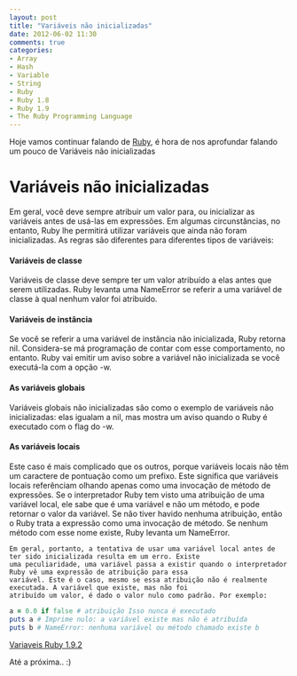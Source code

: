 ```yaml
---
layout: post
title: "Variáveis ​​não inicializadas"
date: 2012-06-02 11:30
comments: true
categories: 
- Array
- Hash
- Variable
- String
- Ruby
- Ruby 1.8
- Ruby 1.9
- The Ruby Programming Language
---
```


<p>Hoje vamos continuar falando de <a href="http://www.ruby-doc.org/core-1.9.2/">Ruby</a>, é hora de nos aprofundar falando um pouco de Variáveis ​​não inicializadas</p>

<h1>Variáveis ​​não inicializadas</h1>

Em geral, você deve sempre atribuir um valor para, ou inicializar as variáveis ​​antes de usá-las em expressões. Em algumas circunstâncias,
no entanto, Ruby lhe permitirá utilizar variáveis ​​que ainda não foram inicializadas. As regras são diferentes para diferentes tipos de variáveis:

<h4>Variáveis ​​de classe</h4>
	Variáveis ​​de classe deve sempre ter um valor atribuído a elas antes que serem utilizadas. Ruby levanta uma NameError se 
	referir a uma variável de classe à qual nenhum valor foi atribuído.

<h4>Variáveis ​​de instância</h4>
	Se você se referir a uma variável de instância não inicializada, Ruby retorna nil. Considera-se má programação de 
	contar com esse comportamento, no entanto. Ruby vai emitir um aviso sobre a variável não inicializada se você executá-la 
	com a opção -w.

<h4>As variáveis ​​globais</h4>
	Variáveis ​​globais não inicializadas são como o exemplo de variáveis não inicializadas: elas igualam a nil, mas mostra 
	um aviso quando	o Ruby é executado com o flag do -w.

<h4>As variáveis ​​locais</h4>
	Este caso é mais complicado que os outros, porque variáveis locais ​​não têm um caractere de pontuação como um prefixo. 
	Este significa que variáveis ​​locais referênciam olhando apenas como uma invocação de método de expressões. Se o 
	interpretador Ruby tem visto uma atribuição de uma variável local, ele sabe que é uma variável e não um método, 
	e pode retornar o valor da variável. Se não tiver havido nenhuma atribuição, então o Ruby trata a expressão como uma 
	invocação de método. Se nenhum método com esse nome existe,	Ruby levanta um NameError.
	
	Em geral, portanto, a tentativa de usar uma variável local antes de ter sido inicializada resulta em um erro. Existe 
	uma	peculiaridade, uma variável passa a existir quando o interpretador Ruby vê uma expressão de atribuição para essa 
	variável. Este é o caso, mesmo se essa atribuição não é realmente executada. A variável que existe, mas não foi 
	atribuído um valor, é dado o valor nulo	como padrão. Por exemplo:

``` ruby Variaveis
a = 0.0 if false # atribuição Isso nunca é executado
puts a # Imprime nulo: a variável existe mas não é atribuída
puts b # NameError: nenhuma variável ou método chamado existe b
```

<a href="http://www.ruby-doc.org/docs/ProgrammingRuby/html/tut_classes.html">Variaveis Ruby 1.9.2</a>

Até a próxima.. :)
